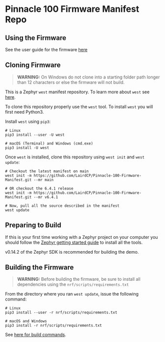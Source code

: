 # Pinnacle 100 Firmware Manifest Repo

## Using the Firmware

See the user guide for the firmware [here](https://lairdcp.github.io/guides/ble-gateway-firmware/latest)

## Cloning Firmware

> **WARNING:** On Windows do not clone into a starting folder path longer than 12 characters or else the firmware will not build.

This is a Zephyr `west` manifest repository. To learn more about `west` see [here](https://docs.zephyrproject.org/latest/guides/west/index.html).

To clone this repository properly use the `west` tool. To install `west` you will first need Python3.

Install `west` using `pip3`:

```
# Linux
pip3 install --user -U west

# macOS (Terminal) and Windows (cmd.exe)
pip3 install -U west
```

Once `west` is installed, clone this repository using `west init` and `west update`:

```
# Checkout the latest manifest on main
west init -m https://github.com/LairdCP/Pinnacle-100-Firmware-Manifest.git --mr main

# OR checkout the 6.4.1 release
west init -m https://github.com/LairdCP/Pinnacle-100-Firmware-Manifest.git --mr v6.4.1

# Now, pull all the source described in the manifest
west update
```

## Preparing to Build

If this is your first time working with a Zephyr project on your computer you should follow the [Zephyr getting started guide](https://docs.zephyrproject.org/latest/getting_started/index.html#) to install all the tools.

v0.14.2 of the Zephyr SDK is recommended for building the demo.

## Building the Firmware

> **WARNING:** Before building the firmware, be sure to install all dependencies using the `nrf/scripts/requirements.txt`

From the directory where you ran `west update`, issue the following command:

```
# Linux
pip3 install --user -r nrf/scripts/requirements.txt

# macOS and Windows
pip3 install -r nrf/scripts/requirements.txt
```

See [here for build commands](https://lairdcp.github.io/guides/ble-gateway-firmware/1.0/docs/readme_aws.html#building-the-firmware).
